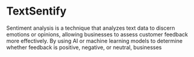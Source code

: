 # TextSentify
 Sentiment analysis is a technique that analyzes text data to discern emotions or opinions, allowing businesses to assess customer feedback more effectively. By using AI or machine learning models to determine whether feedback is positive, negative, or neutral, businesses 
